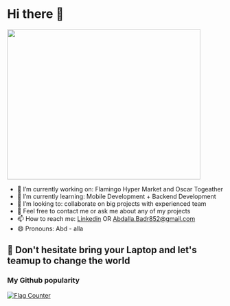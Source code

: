 # Hi there 👋

<img src="https://github.com/AbdallaBadreldin/AbdallaBadreldin/assets/26011530/d2f8bfba-8762-44f2-b013-5d2c48504725" width="450" height="350">  <br>

- 🔭 I’m currently working on: Flamingo Hyper Market and Oscar Togeather
- 🌱 I’m currently learning: Mobile Development + Backend Development
- 👯 I’m looking to: collaborate on big projects with experienced team
- 💬 Feel free to contact me or ask me about any of my projects
- 📫 How to reach me: [Linkedin](https://www.linkedin.com/in/abdalla-badreldin/) OR Abdalla.Badr852@gmail.com
- 😄 Pronouns: Abd - alla
  
## 🤝 Don't hesitate bring your Laptop and let's teamup to change the world  

### My Github popularity 
<a href="https://info.flagcounter.com/QNLE"><img src="https://s01.flagcounter.com/count2/QNLE/bg_FFFFFF/txt_000000/border_CCCCCC/columns_8/maxflags_250/viewers_0/labels_0/pageviews_0/flags_0/percent_1/" alt="Flag Counter" border="0"></a>

